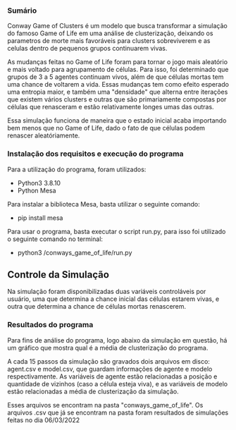 ### Sumário

Conway Game of Clusters é um modelo que busca transformar a simulação do famoso Game of Life em uma análise de clusterização, deixando os parametros de morte mais favoráveis para clusters sobreviverem e as celulas dentro de pequenos grupos continuarem vivas.

As mudanças feitas no Game of Life foram para tornar o jogo mais aleatório e mais voltado para agrupamento de células. Para isso, foi determinado que grupos de 3 a 5 agentes continuam vivos, além de que células mortas tem uma chance de voltarem a vida. Essas mudanças tem como efeito esperado uma entropia maior, e também uma "densidade" que alterna entre iterações que existem vários clusters e outras que são primariamente compostas por células que renasceram e estão relativamente longes umas das outras.

Essa simulação funciona de maneira que o estado inicial acaba importando bem menos que no Game of Life, dado o fato de que células podem renascer aleatóriamente.

### Instalação dos requisitos e execução do programa

Para a utilização do programa, foram utilizados:

* Python3 3.8.10
* Python Mesa

Para instalar a biblioteca Mesa, basta utilizar o seguinte comando:

* pip install mesa

Para usar o programa, basta executar o script run.py, para isso foi utilizado o seguinte comando no terminal:

* python3 /conways_game_of_life/run.py

## Controle da Simulação

Na simulação foram disponibilizadas duas variáveis controláveis por usuário, uma que determina a chance inicial das células estarem vivas, e outra que determina a chance de células mortas renascerem.

### Resultados do programa

Para fins de análise do programa, logo abaixo da simulação em questão, há um gráfico que mostra qual é a média de clusterização do programa.

A cada 15 passos da simulação são gravados dois arquivos em disco: agent.csv e model.csv, que guardam informações de agente e modelo respectivamente. As variáveis de agente estão relacionadas a posição e quantidade de vizinhos (caso a célula esteja viva), e as variáveis de modelo estão relacionadas a média de clusterização da simulação.

Esses arquivos se encontram na pasta "conways_game_of_life". Os arquivos .csv que já se encontram na pasta foram resultados de simulações feitas no dia 06/03/2022